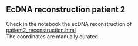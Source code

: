 ## EcDNA reconstruction patient 2

Check in the notebook the ecDNA reconstruction of [patient2_reconstruction.html](https://github.com/henssen-lab/scEC-T-seq/blob/main/ecdna-reconstruction/patient2_reconstruction.html)<br/>
The coordinates are manually curated.


